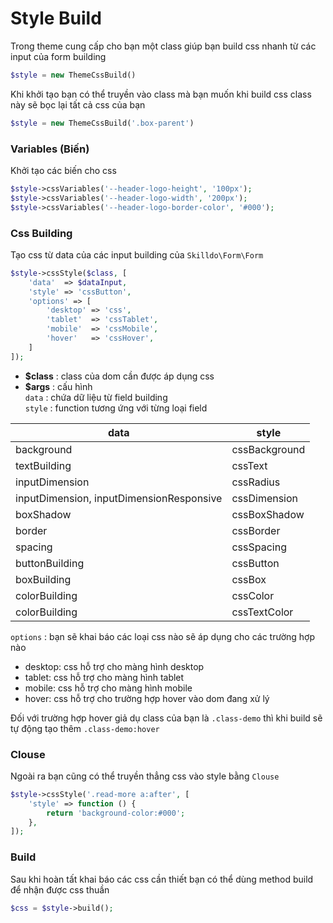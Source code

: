 # Style Build
Trong theme cung cấp cho bạn một class giúp bạn build css nhanh từ các input của form building
```php
$style = new ThemeCssBuild()
```
Khi khởi tạo bạn có thể truyền vào class mà bạn muốn khi build css class này sẽ bọc lại tất cả css của bạn

```php
$style = new ThemeCssBuild('.box-parent')
```

### Variables (Biến)
Khởi tạo các biến cho css
```php
$style->cssVariables('--header-logo-height', '100px');
$style->cssVariables('--header-logo-width', '200px');
$style->cssVariables('--header-logo-border-color', '#000');
```

### Css Building
Tạo css từ data của các input building của `Skilldo\Form\Form`

```php
$style->cssStyle($class, [
    'data'  => $dataInput,
    'style' => 'cssButton',
    'options' => [
        'desktop' => 'css',
        'tablet'  => 'cssTablet',
        'mobile'  => 'cssMobile',
        'hover'   => 'cssHover',
    ]
]);
```

- **$class** : class của dom cần được áp dụng css
- **$args** : cấu hình  
  `data` : chứa dữ liệu từ field building  
  `style` : function tương ứng với từng loại field

| data                                     | style         |
|------------------------------------------|---------------|
| background                               | cssBackground |
| textBuilding                             | cssText       |
| inputDimension                           | cssRadius     |
| inputDimension, inputDimensionResponsive | cssDimension  |
| boxShadow                                | cssBoxShadow  |
| border                                   | cssBorder     |
| spacing                                  | cssSpacing    |
| buttonBuilding                           | cssButton     |
| boxBuilding                              | cssBox        |
| colorBuilding                            | cssColor      |
| colorBuilding                            | cssTextColor  |

`options` : bạn sẽ khai báo các loại css nào sẽ áp dụng cho các trường hợp nào
- desktop: css hỗ trợ cho màng hình desktop
- tablet: css hỗ trợ cho màng hình tablet
- mobile: css hỗ trợ cho màng hình mobile
- hover: css hỗ trợ cho trường hợp hover vào dom đang xử lý  

Đối với trường hợp hover giả dụ class của bạn là `.class-demo` thì khi build sẽ tự động tạo thêm `.class-demo:hover`

### Clouse
Ngoài ra bạn cũng có thể truyền thẳng css vào style bằng `Clouse`

```php
$style->cssStyle('.read-more a:after', [
    'style' => function () {
        return 'background-color:#000';
    },
]);
```

### Build
Sau khi hoàn tất khai báo các css cần thiết bạn có thể dùng method build để nhận được css thuần
```php
$css = $style->build();
```
